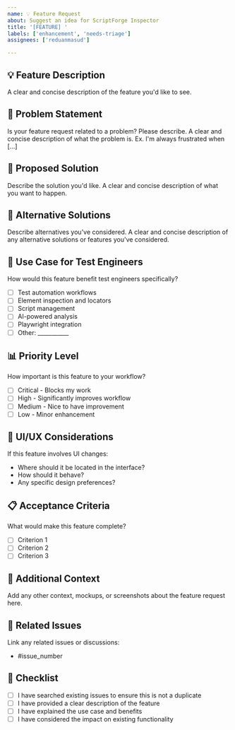 ```yaml
---
name: 💡 Feature Request
about: Suggest an idea for ScriptForge Inspector
title: '[FEATURE] '
labels: ['enhancement', 'needs-triage']
assignees: ['reduanmasud']

---
```


## 💡 Feature Description
A clear and concise description of the feature you'd like to see.

## 🎯 Problem Statement
Is your feature request related to a problem? Please describe.
A clear and concise description of what the problem is. Ex. I'm always frustrated when [...]

## 💭 Proposed Solution
Describe the solution you'd like.
A clear and concise description of what you want to happen.

## 🔄 Alternative Solutions
Describe alternatives you've considered.
A clear and concise description of any alternative solutions or features you've considered.

## 🧪 Use Case for Test Engineers
How would this feature benefit test engineers specifically?
- [ ] Test automation workflows
- [ ] Element inspection and locators
- [ ] Script management
- [ ] AI-powered analysis
- [ ] Playwright integration
- [ ] Other: ___________

## 📊 Priority Level
How important is this feature to your workflow?
- [ ] Critical - Blocks my work
- [ ] High - Significantly improves workflow
- [ ] Medium - Nice to have improvement
- [ ] Low - Minor enhancement

## 🎨 UI/UX Considerations
If this feature involves UI changes:
- Where should it be located in the interface?
- How should it behave?
- Any specific design preferences?

## 📋 Acceptance Criteria
What would make this feature complete?
- [ ] Criterion 1
- [ ] Criterion 2
- [ ] Criterion 3

## 📝 Additional Context
Add any other context, mockups, or screenshots about the feature request here.

## 🔗 Related Issues
Link any related issues or discussions:
- #issue_number

## 📝 Checklist
- [ ] I have searched existing issues to ensure this is not a duplicate
- [ ] I have provided a clear description of the feature
- [ ] I have explained the use case and benefits
- [ ] I have considered the impact on existing functionality
